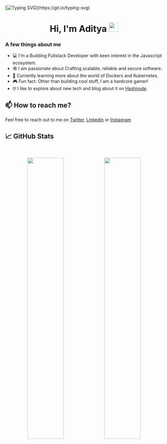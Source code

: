[![Typing SVG](https://readme-typing-svg.herokuapp.com?size=24&width=600&lines=Welcome+To+My+GitHub+Profile!)](https://git.io/typing-svg)

<h1 align="center">Hi, I'm Aditya <img src="https://raw.githubusercontent.com/MartinHeinz/MartinHeinz/master/wave.gif" width="30px"></h1>

### A few things about me

- 💻 I'm a Budding Fullstack Developer with keen interest in the Javascript ecosystem.
- 🕸️ I am passionate about Crafting scalable, reliable and secure software.
- 🧠 Currently learning more about the world of Dockers and Kubernetes.
- 🎮 Fun fact: Other than building cool stuff, I am a hardcore gamer!
- 🤓 I like to explore about new tech and blog about it on [Hashnode](https://0xaditya.hashnode.dev).

## 📫 How to reach me?

Feel free to reach out to me on [Twitter](https://twitter.com/0xadityaa), [Linkedin](https://www.linkedin.com/in/aditya-negandhi-49290318b/) or [Instagram](https://www.instagram.com/0xadityaa)

## 📈 GitHub Stats
<br>
<p align="center">
  <img width="48%" src="https://github-readme-stats.vercel.app/api?username=0xadityaa&show_icons=true&theme=radical" />
  <img width="48%" src="https://github-readme-streak-stats.herokuapp.com/?user=0xadityaa&theme=radical" />
</p>
